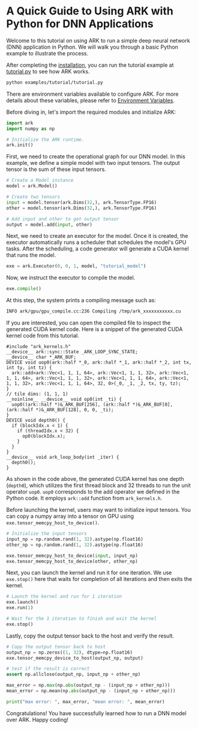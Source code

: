 # A Quick Guide to Using ARK with Python for DNN Applications

Welcome to this tutorial on using ARK to run a simple deep neural network (DNN) application in Python. We will walk you through a basic Python example to illustrate the process.

After completing the [installation](./install.md), you can run the tutorial example at [tutorial.py](../examples/tutorial/tutorial.py) to see how ARK works. 

```bash
python examples/tutorial/tutorial.py
```

There are environment variables available to configure ARK. For more details about these variables, please refer to [Environment Variables](./env.md).

Before diving in, let's import the required modules and initialize ARK:

```python
import ark
import numpy as np

# Initialize the ARK runtime.
ark.init()
```
First, we need to create the operational graph for our DNN model. In this example, we define a simple model with two input tensors. The output tensor is the sum of these input tensors.

```python
# Create a Model instance
model = ark.Model()

# Create two tensors
input = model.tensor(ark.Dims(32,), ark.TensorType.FP16)
other = model.tensor(ark.Dims(32,), ark.TensorType.FP16)

# Add input and other to get output tensor
output = model.add(input, other)
```

Next, we need to create an executor for the model. Once it is created, the executor automatically runs a scheduler that schedules the model's GPU tasks. After the scheduling, a code generator will generate a CUDA kernel that runs the model.

```python
exe = ark.Executor(0, 0, 1, model, "tutorial_model")
```

Now, we instruct the executor to compile the model.

```python
exe.compile()
```

At this step, the system prints a compiling message such as:

```bash
INFO ark/gpu/gpu_compile.cc:236 Compiling /tmp/ark_xxxxxxxxxxx.cu
```

If you are interested, you can open the compiled file to inspect the generated CUDA kernel code. Here is a snippet of the generated CUDA kernel code from this tutorial.

```cuda
#include "ark_kernels.h"
__device__ ark::sync::State _ARK_LOOP_SYNC_STATE;
__device__ char *_ARK_BUF;
DEVICE void uop0(ark::half *_0, ark::half *_1, ark::half *_2, int tx, int ty, int tz) {
  ark::add<ark::Vec<1, 1, 1, 64>, ark::Vec<1, 1, 1, 32>, ark::Vec<1, 1, 1, 64>, ark::Vec<1, 1, 1, 32>, ark::Vec<1, 1, 1, 64>, ark::Vec<1, 1, 1, 32>, ark::Vec<1, 1, 1, 64>, 32, 0>(_0, _1, _2, tx, ty, tz);
}
// tile dims: (1, 1, 1)
__noinline__ __device__ void op0(int _ti) {
  uop0((ark::half *)&_ARK_BUF[256], (ark::half *)&_ARK_BUF[0], (ark::half *)&_ARK_BUF[128], 0, 0, _ti);
}
DEVICE void depth0() {
  if (blockIdx.x < 1) {
    if (threadIdx.x < 32) {
      op0(blockIdx.x);
    }
  }
}
__device__ void ark_loop_body(int _iter) {
  depth0();
}
```
As shown in the code above, the generated CUDA kernel has one depth (`depth0`), which utilizes the first thread block and 32 threads to run the unit operator `uop0`. `uop0` corresponds to the add operator we defined in the Python code. It employs `ark::add` function from `ark_kernels.h`.

Before launching the kernel, users may want to initialize input tensors. You can copy a numpy array into a tensor on GPU using `exe.tensor_memcpy_host_to_device()`.

```python
# Initialize the input tensors
input_np = np.random.rand(1, 32).astype(np.float16)
other_np = np.random.rand(1, 32).astype(np.float16)

exe.tensor_memcpy_host_to_device(input, input_np)
exe.tensor_memcpy_host_to_device(other, other_np)
```

Next, you can launch the kernel and run it for one iteration. We use `exe.stop()` here that waits for completion of all iterations and then exits the kernel.

```python
# Launch the kernel and run for 1 iteration
exe.launch()
exe.run(1)

# Wait for the 1 iteration to finish and exit the kernel
exe.stop()
```

Lastly, copy the output tensor back to the host and verify the result.

```python
# Copy the output tensor back to host
output_np = np.zeros((1, 32), dtype=np.float16)
exe.tensor_memcpy_device_to_host(output_np, output)

# test if the result is correct
assert np.allclose(output_np, input_np + other_np)

max_error = np.max(np.abs(output_np - (input_np + other_np)))
mean_error = np.mean(np.abs(output_np - (input_np + other_np)))

print("max error: ", max_error, "mean error: ", mean_error)
```

Congratulations! You have successfully learned how to run a DNN model over ARK. Happy coding!
